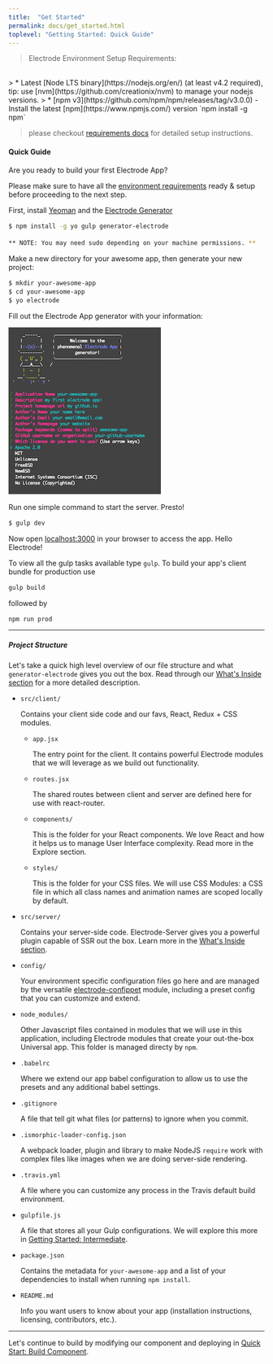 ```yaml
---
title:  "Get Started"
permalink: docs/get_started.html
toplevel: "Getting Started: Quick Guide"
---
```


> Electrode Environment Setup Requirements:
<br>
> * Latest [Node LTS binary](https://nodejs.org/en/) (at least v4.2 required), tip: use [nvm](https://github.com/creationix/nvm) to manage your nodejs versions.
> * [npm v3](https://github.com/npm/npm/releases/tag/v3.0.0) - Install the latest [npm](https://www.npmjs.com/) version `npm install -g npm`

> please checkout [requirements docs](http://www.electrode.io/docs/requirements.html) for detailed setup instructions.

#### Quick Guide

Are you ready to build your first Electrode App?

Please make sure to have all the [environment requirements](http://www.electrode.io/docs/requirements.html) ready & setup before proceeding to the next step.

First, install [Yeoman](http://yeoman.io/) and the [Electrode Generator]

```bash
$ npm install -g yo gulp generator-electrode

** NOTE: You may need sudo depending on your machine permissions. **
```

Make a new directory for your awesome app, then generate your new project:

```bash
$ mkdir your-awesome-app
$ cd your-awesome-app
$ yo electrode
```

Fill out the Electrode App generator with your information:

![generator-app](/img/generator-application.png)

Run one simple command to start the server. Presto!

```bash
$ gulp dev
```

Now open [localhost:3000](http://localhost:3000) in your browser to access the app. Hello Electrode!

To view all the gulp tasks available type `gulp`.
To build your app's client bundle for production use

```bash
gulp build
```

followed by

```bash
npm run prod
```

---

##### Project Structure

Let's take a quick high level overview of our file structure and what `generator-electrode` gives you out the box. Read through our [What's Inside section](whats_inside.html) for a more detailed description.

- `src/client/`

    Contains your client side code and our favs, React, Redux + CSS modules.

    - `app.jsx`

        The entry point for the client. It contains powerful Electrode modules that we will leverage as we build out functionality.

    - `routes.jsx`

        The shared routes between client and server are defined here for use with react-router.

    - `components/`

        This is the folder for your React components. We love React and how it helps us to manage User Interface complexity. Read more in the Explore section.

    - `styles/`

        This is the folder for your CSS files. We will use CSS Modules: a CSS file in which all class names and animation names are scoped locally by default.

-  `src/server/`

    Contains your server-side code. Electrode-Server gives you a powerful plugin capable of SSR out the box. Learn more in the [What's Inside section](whats_inside.html).

- `config/`

    Your environment specific configuration files go here and are managed by the versatile [electrode-confippet](confippet.html) module, including a preset config that you can customize and extend.

- `node_modules/`

    Other Javascript files contained in modules that we will use in this application, including Electrode modules that create your out-the-box Universal app. This folder is managed directy by `npm`.

- `.babelrc`

    Where we extend our app babel configuration to allow us to use the presets and any additional babel settings.

- `.gitignore`

    A file that tell git what files (or patterns) to ignore when you commit.

- `.ismorphic-loader-config.json`

    A webpack loader, plugin and library to make NodeJS `require` work with complex files like images when we are doing server-side rendering.

-  `.travis.yml`

    A file where you can customize any process in the Travis default build environment.

-  `gulpfile.js`

    A file that stores all your Gulp configurations. We will explore this more in [Getting Started: Intermediate](create_reusable_component.html).

-  `package.json`

    Contains the metadata for `your-awesome-app` and a list of your dependencies to install when running `npm install`.

- `README.md`

    Info you want users to know about your app (installation instructions, licensing, contributors, etc.).

---

Let's continue to build by modifying our component and deploying in [Quick Start: Build Component](build_component.html).

[Electrode Generator]: https://github.com/electrode-io/electrode#yeoman-generator
